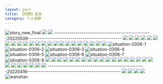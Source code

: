 ```yaml
---
layout: post
title: 【视野】启发
category: 个人视野
---
```

![story_new_final](http://rdr022gcy.hd-bkt.clouddn.com/img/story_new_final_0322.png)
![](http://rc5p5sl4z.hd-bkt.clouddn.com/img/inspire-220510-1.png)
![](http://rc5p5sl4z.hd-bkt.clouddn.com/img/moment-220505-1.png)
--------------------------------------------------20220506------------------------------------------------
![](http://rc5p5sl4z.hd-bkt.clouddn.com/img/funny-220506-1.jpg)
![](http://rc5p5sl4z.hd-bkt.clouddn.com/img/funny-220506-2.jpg)
![](http://rc5p5sl4z.hd-bkt.clouddn.com/img/funny-220506-3.jpg)
![](http://rdr022gcy.hd-bkt.clouddn.com/img/jin-220325-1.png)
![](http://rdr022gcy.hd-bkt.clouddn.com/img/jin-220325-2.png)
![](http://rdr022gcy.hd-bkt.clouddn.com/img/jin-220325-3.png)
![](http://rdr022gcy.hd-bkt.clouddn.com/img/jin-220325-4.png)
![](http://rdr022gcy.hd-bkt.clouddn.com/img/jin-220325-5.png)
![](http://rdr022gcy.hd-bkt.clouddn.com/img/jin-220325-6.png)
![](http://rdr022gcy.hd-bkt.clouddn.com/img/jin-220325-7.png)
![](http://rdr022gcy.hd-bkt.clouddn.com/img/jin-220325-8.png)
![](http://rdr022gcy.hd-bkt.clouddn.com/img/jin-220325-9.png)
![](http://rdr022gcy.hd-bkt.clouddn.com/img/jin-220325-12.png)
![](http://rdr022gcy.hd-bkt.clouddn.com/img/jin-220325-13.png)
![](http://rdr022gcy.hd-bkt.clouddn.com/img/jin-220325-14.png)
![](http://rdr022gcy.hd-bkt.clouddn.com/img/jin-220325-10.png)
![](http://rdr022gcy.hd-bkt.clouddn.com/img/jin-220325-11.png)
![](http://rdr022gcy.hd-bkt.clouddn.com/img/situation-0312-1.png)
![](http://rdr022gcy.hd-bkt.clouddn.com/img/situation-0322-1.png)
![](http://rdr022gcy.hd-bkt.clouddn.com/img/fragment-220322-2.png)
![](http://rdr022gcy.hd-bkt.clouddn.com/img/fragment-220322-3.png)
![](http://rdr022gcy.hd-bkt.clouddn.com/img/fragment-220322-4.png)
![](http://rdr022gcy.hd-bkt.clouddn.com/img/fragment-220322-5.png)
![situation-0306-1](http://rdr022gcy.hd-bkt.clouddn.com/img/situation-0306-1.png)
![situation-0306-2](http://rdr022gcy.hd-bkt.clouddn.com/img/situation-0306-2.png)
![situation-0306-3](http://rdr022gcy.hd-bkt.clouddn.com/img/situation-0306-3.png)
![situation-0306-4](http://rdr022gcy.hd-bkt.clouddn.com/img/situation-0306-4.png)
![situation-0306-5](http://rdr022gcy.hd-bkt.clouddn.com/img/situation-0306-5.png)
![situation-0306-6](http://rdr022gcy.hd-bkt.clouddn.com/img/situation-0306-6.png)
![situation-0306-7](http://rdr022gcy.hd-bkt.clouddn.com/img/situation-0306-7.png)
![situation-0306-8](http://rdr022gcy.hd-bkt.clouddn.com/img/situation-0306-8.png)
![](http://rdr022gcy.hd-bkt.clouddn.com/img/situation-0324-1.png)
![](http://rdr022gcy.hd-bkt.clouddn.com/img/situation-0324-2.png)
![](http://rdr022gcy.hd-bkt.clouddn.com/img/situation-0324-3.png)
![](http://rdr022gcy.hd-bkt.clouddn.com/img/inspire-220326-1.png)
![](http://rdr022gcy.hd-bkt.clouddn.com/img/inspire-220326-2.png)
![](http://rdr022gcy.hd-bkt.clouddn.com/img/inspire-220326-3.png)
![](http://rdr022gcy.hd-bkt.clouddn.com/img/inspire-220326-4.png)
![](http://rdr022gcy.hd-bkt.clouddn.com/img/inspire-220326-5.png)
![](http://rdr022gcy.hd-bkt.clouddn.com/img/inspire-220326-6.png)
![](http://rdr022gcy.hd-bkt.clouddn.com/img/inspire-220326-7.png)
![](http://rdr022gcy.hd-bkt.clouddn.com/img/inspire-220326-8.png)
![](http://rdr022gcy.hd-bkt.clouddn.com/img/inspire-220326-9.png)
![](http://rdr022gcy.hd-bkt.clouddn.com/img/inspire-220326-10.png)
![](http://rdr022gcy.hd-bkt.clouddn.com/img/inspire-220326-11.png)
![](http://rdr022gcy.hd-bkt.clouddn.com/img/inspire-220326-12.png)
![](http://rdr022gcy.hd-bkt.clouddn.com/img/inspire-220327-1.png)
![](http://rdr022gcy.hd-bkt.clouddn.com/img/inspire-220327-2.png)
![](http://rdr022gcy.hd-bkt.clouddn.com/img/inspire-220327-3.png)
![](http://rdr022gcy.hd-bkt.clouddn.com/img/inspire-220327-4.png)
![](http://rdr022gcy.hd-bkt.clouddn.com/img/inspire-220327-5.png)
![](http://rdr022gcy.hd-bkt.clouddn.com/img/inspire-220327-7.png)
![](http://rdr022gcy.hd-bkt.clouddn.com/img/inspire-220327-6.png)
![](http://rdr022gcy.hd-bkt.clouddn.com/img/inspire-220414-1.png)
![](http://rdr022gcy.hd-bkt.clouddn.com/img/inspire-220414-2.png)
![](http://rdr022gcy.hd-bkt.clouddn.com/img/inspire-220414-3.png)
--------------------------------------------------20220416------------------------------------------------
![](http://rdr022gcy.hd-bkt.clouddn.com/img/factors-new-220416-1.png)
![](http://rdr022gcy.hd-bkt.clouddn.com/img/factors-new-220416-2.png)
![](http://rdr022gcy.hd-bkt.clouddn.com/img/factors-new-220416-3.png)
![](http://rdr022gcy.hd-bkt.clouddn.com/img/factors-new-220416-4.png)
![wanshan](http://rdr022gcy.hd-bkt.clouddn.com/img/wanshan.png)



  




